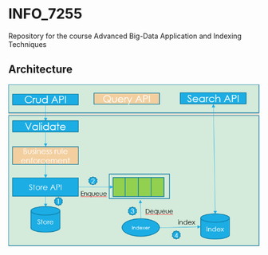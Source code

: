 # INFO_7255
Repository for the course Advanced Big-Data Application and Indexing Techniques

## Architecture
![alt text](https://github.com/ClarenceDSilva/Big-Data-Indexing/blob/master/images/architecture.PNG)
